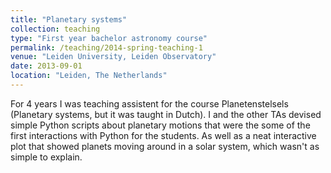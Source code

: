 ```yaml
---
title: "Planetary systems"
collection: teaching
type: "First year bachelor astronomy course"
permalink: /teaching/2014-spring-teaching-1
venue: "Leiden University, Leiden Observatory"
date: 2013-09-01
location: "Leiden, The Netherlands"
---
```


For 4 years I was teaching assistent for the course Planetenstelsels (Planetary systems, but it was taught in Dutch). I and the other TAs devised simple Python scripts about planetary motions that were the some of the first interactions with Python for the students. As well as a neat interactive plot that showed planets moving around in a solar system, which wasn't as simple to explain.
